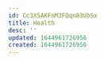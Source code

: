 ```yaml
---
id: Cc3X5AKFnM3FQqn83UbSx
title: Health
desc: ''
updated: 1644961726956
created: 1644961726956
---
```



